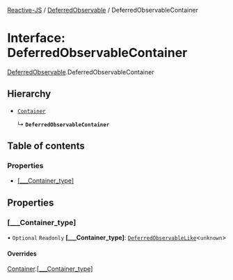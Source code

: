 [Reactive-JS](../README.md) / [DeferredObservable](../modules/DeferredObservable.md) / DeferredObservableContainer

# Interface: DeferredObservableContainer

[DeferredObservable](../modules/DeferredObservable.md).DeferredObservableContainer

## Hierarchy

- [`Container`](types.Container.md)

  ↳ **`DeferredObservableContainer`**

## Table of contents

### Properties

- [[\_\_\_Container\_type]](DeferredObservable.DeferredObservableContainer.md#[___container_type])

## Properties

### [\_\_\_Container\_type]

• `Optional` `Readonly` **[\_\_\_Container\_type]**: [`DeferredObservableLike`](types.DeferredObservableLike.md)<`unknown`\>

#### Overrides

[Container](types.Container.md).[[___Container_type]](types.Container.md#[___container_type])

